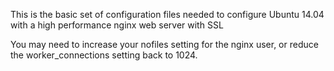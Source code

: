 This is the basic set of configuration files needed to configure Ubuntu 14.04 with a high performance nginx web server with SSL

You may need to increase your nofiles setting for the nginx user, or reduce the worker_connections setting back to 1024.
